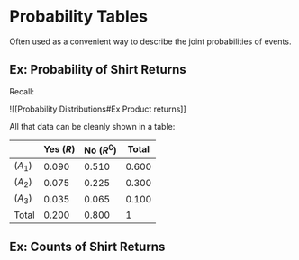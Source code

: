 # Probability Tables

Often used as a convenient way to describe the joint probabilities of events.



## Ex: Probability of Shirt Returns

Recall:

![[Probability Distributions#Ex Product returns]]

All that data can be cleanly shown in a table:

|  | Yes ($R$) | No ($R^\complement$) | Total |
| ---- | ---- | ---- | ---- |
| ($A_1$) | 0.090 | 0.510 | 0.600 |
| ($A_2$) | 0.075 | 0.225 | 0.300 |
| ($A_3$) | 0.035 | 0.065 | 0.100 |
| Total | 0.200 | 0.800 | 1 |

## Ex: Counts of Shirt Returns